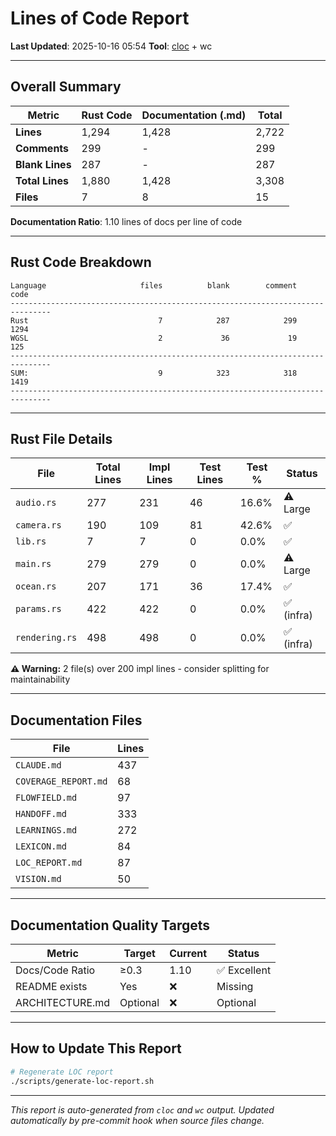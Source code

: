 # Lines of Code Report

**Last Updated**: 2025-10-16 05:54
**Tool**: [cloc](https://github.com/AlDanial/cloc) + wc

---

## Overall Summary

| Metric | Rust Code | Documentation (.md) | Total |
|--------|-----------|---------------------|-------|
| **Lines** | 1,294 | 1,428 | 2,722 |
| **Comments** | 299 | - | 299 |
| **Blank Lines** | 287 | - | 287 |
| **Total Lines** | 1,880 | 1,428 | 3,308 |
| **Files** | 7 | 8 | 15 |

**Documentation Ratio**: 1.10 lines of docs per line of code

---

## Rust Code Breakdown

```
Language                     files          blank        comment           code
-------------------------------------------------------------------------------
Rust                             7            287            299           1294
WGSL                             2             36             19            125
-------------------------------------------------------------------------------
SUM:                             9            323            318           1419
-------------------------------------------------------------------------------
```

---

## Rust File Details

| File | Total Lines | Impl Lines | Test Lines | Test % | Status |
|------|-------------|------------|------------|--------|--------|
| `audio.rs` | 277 | 231 | 46 | 16.6% | ⚠️ Large |
| `camera.rs` | 190 | 109 | 81 | 42.6% | ✅ |
| `lib.rs` | 7 | 7 | 0 | 0.0% | ✅ |
| `main.rs` | 279 | 279 | 0 | 0.0% | ⚠️ Large |
| `ocean.rs` | 207 | 171 | 36 | 17.4% | ✅ |
| `params.rs` | 422 | 422 | 0 | 0.0% | ✅ (infra) |
| `rendering.rs` | 498 | 498 | 0 | 0.0% | ✅ (infra) |

**⚠️ Warning:** 2 file(s) over 200 impl lines - consider splitting for maintainability

---

## Documentation Files

| File | Lines |
|------|-------|
| `CLAUDE.md` | 437 |
| `COVERAGE_REPORT.md` | 68 |
| `FLOWFIELD.md` | 97 |
| `HANDOFF.md` | 333 |
| `LEARNINGS.md` | 272 |
| `LEXICON.md` | 84 |
| `LOC_REPORT.md` | 87 |
| `VISION.md` | 50 |

---

## Documentation Quality Targets

| Metric | Target | Current | Status |
|--------|--------|---------|--------|
| Docs/Code Ratio | ≥0.3 | 1.10 | ✅ Excellent |
| README exists | Yes | ❌ | Missing |
| ARCHITECTURE.md | Optional | ❌ | Optional |

---

## How to Update This Report

```bash
# Regenerate LOC report
./scripts/generate-loc-report.sh
```

---

*This report is auto-generated from `cloc` and `wc` output.*
*Updated automatically by pre-commit hook when source files change.*
